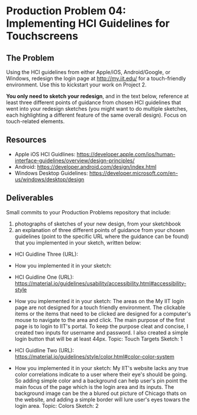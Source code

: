 # Production Problem 04: Implementing HCI Guidelines for Touchscreens

## The Problem

Using the HCI guidelines from either Apple/iOS, Android/Google, or Windows, redesign the login page at
http://my.iit.edu/ for a touch-friendly environment. Use this to kickstart your work on Project 2.

**You only need to sketch your redesign**, and in the text below, reference at least three different
points of guidance from chosen HCI guidelines that went into your redesign sketches (you might
want to do multiple sketches, each highlighting a different feature of the same overall design).
Focus on touch-related elements.

## Resources

* Apple iOS HCI Guidlines:
  https://developer.apple.com/ios/human-interface-guidelines/overview/design-principles/
* Android:
  https://developer.android.com/design/index.html
* Windows Desktop Guidelines:
  https://developer.microsoft.com/en-us/windows/desktop/design

## Deliverables

Small commits to your Production Problems repository that include:

1) photographs of sketches of your new design, from your sketchbook
2) an explanation of three different points of guidance from your chosen guidelines (point to the
   specific URL where the guidance can be found) that you implemented in your sketch, written below:


* HCI Guidline Three (URL):
* How you implemented it in your sketch:
* HCI Guidline One (URL): https://material.io/guidelines/usability/accessibility.html#accessibility-style
* How you implemented it in your sketch: The areas on the My IIT login page are 
  not designed for a touch friendly environment. The clickable items or the items
  that need to be clicked are designed for a computer's mouse to navigate to the area
  and click. The main purpose of the first page is to login to IIT's portal.
  To keep the purpose cleat and concise, I created two inputs for username and password.
  I also created a simple login button that will be at least 44px.
  Topic: Touch Targets
  Sketch: 1

* HCI Guidline Two (URL): https://material.io/guidelines/style/color.html#color-color-system
* How you implemented it in your sketch: My IIT's website lacks any true color correlations
  indicate to a user where their eye's should be going. So adding simple color and a background can help user's
  pin point the main focus of the page which is the login area and its inputs.
  The background image can be the a blured out picture of Chicago thats on the website,
  and adding a simple border will lure user's eyes towars the login area.
  Topic: Colors
  Sketch: 2
